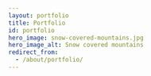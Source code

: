 ```yaml
---
layout: portfolio
title: Portfolio
id: portfolio
hero_image: snow-covered-mountains.jpg
hero_image_alt: Snow covered mountains
redirect_from:
  - /about/portfolio/
---
```


